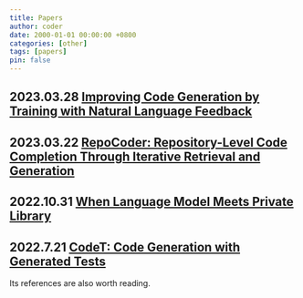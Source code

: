```yaml
---
title: Papers
author: coder
date: 2000-01-01 00:00:00 +0800
categories: [other]
tags: [papers]
pin: false
---
```


## 2023.03.28 [Improving Code Generation by Training with Natural Language Feedback](https://arxiv.org/pdf/2303.16749.pdf)

## 2023.03.22 [RepoCoder: Repository-Level Code Completion Through Iterative Retrieval and Generation](https://arxiv.org/pdf/2303.12570.pdf)

## 2022.10.31 [When Language Model Meets Private Library](https://arxiv.org/pdf/2210.17236.pdf)

## 2022.7.21 [CodeT: Code Generation with Generated Tests](https://arxiv.org/pdf/2207.10397.pdf)
Its references are also worth reading.
